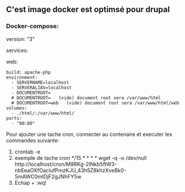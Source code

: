 ## C'est image docker est optimsé pour drupal

### Docker-compose:

version: "3"

services:

  web:
  
    build: apache-php
    environment:
      - SERVERNAME=localhost
      - SERVERALIAS=localhost
      - DOCUMENTROOT=
      # DOCUMENTROOT=   (vide) document root sera /var/www/html
      # DOCUMENTROOT=web   (vide) document root sera /var/www/html/web
    volumes:
      - ./html/:/var/www/html/
    ports:
      - "80:80"
      
Pour ajouter une tache cron, connecter au contenaire et executer les commandes suivante:
1) crontab -e
2) exemple de tache cron */15 * * * * wget -q -o /dev/null http://localhost/cron/M8RKg-2INkb5ftW3-nbEeaOXfOaclufPmzKJU_43h5Z8khzXveBk0-5mAWC0mIDjF2gJNhFY5w
3) Echap + :wq!      

